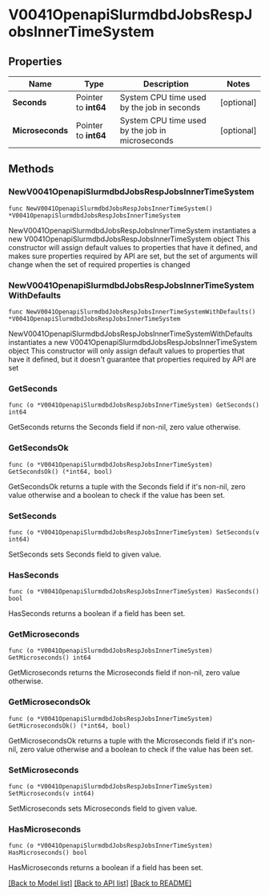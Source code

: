 # V0041OpenapiSlurmdbdJobsRespJobsInnerTimeSystem

## Properties

Name | Type | Description | Notes
------------ | ------------- | ------------- | -------------
**Seconds** | Pointer to **int64** | System CPU time used by the job in seconds | [optional] 
**Microseconds** | Pointer to **int64** | System CPU time used by the job in microseconds | [optional] 

## Methods

### NewV0041OpenapiSlurmdbdJobsRespJobsInnerTimeSystem

`func NewV0041OpenapiSlurmdbdJobsRespJobsInnerTimeSystem() *V0041OpenapiSlurmdbdJobsRespJobsInnerTimeSystem`

NewV0041OpenapiSlurmdbdJobsRespJobsInnerTimeSystem instantiates a new V0041OpenapiSlurmdbdJobsRespJobsInnerTimeSystem object
This constructor will assign default values to properties that have it defined,
and makes sure properties required by API are set, but the set of arguments
will change when the set of required properties is changed

### NewV0041OpenapiSlurmdbdJobsRespJobsInnerTimeSystemWithDefaults

`func NewV0041OpenapiSlurmdbdJobsRespJobsInnerTimeSystemWithDefaults() *V0041OpenapiSlurmdbdJobsRespJobsInnerTimeSystem`

NewV0041OpenapiSlurmdbdJobsRespJobsInnerTimeSystemWithDefaults instantiates a new V0041OpenapiSlurmdbdJobsRespJobsInnerTimeSystem object
This constructor will only assign default values to properties that have it defined,
but it doesn't guarantee that properties required by API are set

### GetSeconds

`func (o *V0041OpenapiSlurmdbdJobsRespJobsInnerTimeSystem) GetSeconds() int64`

GetSeconds returns the Seconds field if non-nil, zero value otherwise.

### GetSecondsOk

`func (o *V0041OpenapiSlurmdbdJobsRespJobsInnerTimeSystem) GetSecondsOk() (*int64, bool)`

GetSecondsOk returns a tuple with the Seconds field if it's non-nil, zero value otherwise
and a boolean to check if the value has been set.

### SetSeconds

`func (o *V0041OpenapiSlurmdbdJobsRespJobsInnerTimeSystem) SetSeconds(v int64)`

SetSeconds sets Seconds field to given value.

### HasSeconds

`func (o *V0041OpenapiSlurmdbdJobsRespJobsInnerTimeSystem) HasSeconds() bool`

HasSeconds returns a boolean if a field has been set.

### GetMicroseconds

`func (o *V0041OpenapiSlurmdbdJobsRespJobsInnerTimeSystem) GetMicroseconds() int64`

GetMicroseconds returns the Microseconds field if non-nil, zero value otherwise.

### GetMicrosecondsOk

`func (o *V0041OpenapiSlurmdbdJobsRespJobsInnerTimeSystem) GetMicrosecondsOk() (*int64, bool)`

GetMicrosecondsOk returns a tuple with the Microseconds field if it's non-nil, zero value otherwise
and a boolean to check if the value has been set.

### SetMicroseconds

`func (o *V0041OpenapiSlurmdbdJobsRespJobsInnerTimeSystem) SetMicroseconds(v int64)`

SetMicroseconds sets Microseconds field to given value.

### HasMicroseconds

`func (o *V0041OpenapiSlurmdbdJobsRespJobsInnerTimeSystem) HasMicroseconds() bool`

HasMicroseconds returns a boolean if a field has been set.


[[Back to Model list]](../README.md#documentation-for-models) [[Back to API list]](../README.md#documentation-for-api-endpoints) [[Back to README]](../README.md)


